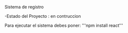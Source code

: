 <hi> Sistema de registro </h1>

-Estado del Proyecto : en contruccion

Para ejecutar el sistema debes poner:
'''npm install react'''
